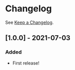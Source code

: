 # Changelog

See [Keep a Changelog](http://keepachangelog.com/).

## [1.0.0] - 2021-07-03
### Added
- First release!
